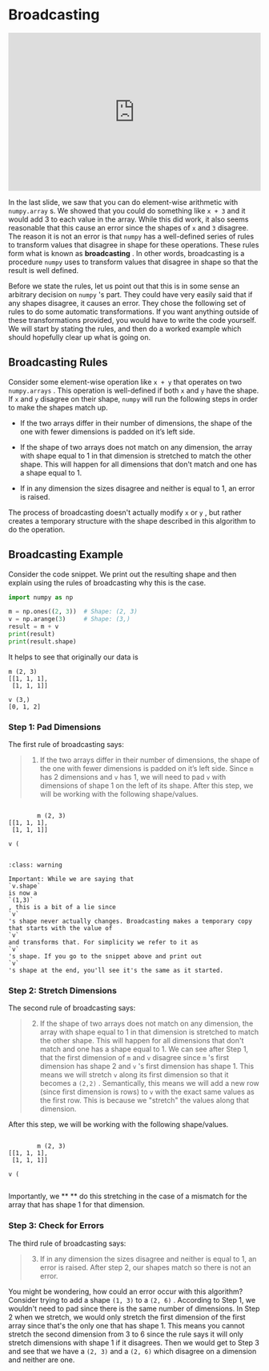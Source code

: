 # Broadcasting


<div style="position: relative; padding-bottom: 62.5%; height: 0;">
    <iframe src="https://www.loom.com/embed/0cd37f8288354279b9317acf22c684ab" frameborder="0" webkitallowfullscreen mozallowfullscreen allowfullscreen style="position: absolute; top: 0; left: 0; width: 100%; height: 100%;"></iframe>
</div>

In the last slide, we saw that you can do element-wise arithmetic with `numpy.array` s. We showed that you could do something like `x + 3` and it would add 3 to each value in the array. While this did work, it also seems reasonable that this cause an error since the shapes of `x` and `3` disagree. The reason it is not an error is that `numpy` has a well-defined series of rules to transform values that disagree in shape for these operations. These rules form what is known as **broadcasting** . In other words, broadcasting is a procedure `numpy` uses to transform values that disagree in shape so that the result is well defined.  

Before we state the rules, let us point out that this is in some sense an arbitrary decision on `numpy` 's part. They could have very easily said that if any shapes disagree, it causes an error. They chose the following set of rules to do some automatic transformations. If you want anything outside of these transformations provided, you would have to write the code yourself. We will start by stating the rules, and then do a worked example which should hopefully clear up what is going on.  

##  Broadcasting Rules  

Consider some element-wise operation like `x + y` that operates on two `numpy.arrays` . This operation is well-defined if both `x` and `y` have the shape. If `x` and `y` disagree on their shape, `numpy` will run the following steps in order to make the shapes match up.  

-  If the two arrays differ in their number of dimensions, the shape of the one with fewer dimensions is padded on it’s left side.  

-  If the shape of two arrays does not match on any dimension, the array with shape equal to 1 in that dimension is stretched to match the other shape. This will happen for all dimensions that don't match and one has a shape equal to 1.  

-  If in any dimension the sizes disagree and neither is equal to 1, an error is raised.  


The process of broadcasting doesn't actually modify `x` or `y` , but rather creates a temporary structure with the shape described in this algorithm to do the operation.  

##  Broadcasting Example  

Consider the code snippet. We print out the resulting shape and then explain using the rules of broadcasting why this is the case.  

```python
import numpy as np

m = np.ones((2, 3))  # Shape: (2, 3)
v = np.arange(3)     # Shape: (3,)
result = m + v
print(result)
print(result.shape)
```

It helps to see that originally our data is  

```text
m (2, 3)
[[1, 1, 1],
 [1, 1, 1]]
 
v (3,)
[0, 1, 2]
````

###  Step 1: Pad Dimensions  

The first rule of broadcasting says:  

> 1. If the two arrays differ in their number of dimensions, the shape of the one with fewer dimensions is padded on it’s left side.
Since `m` has 2 dimensions and `v` has 1, we will need to pad `v` with dimensions of shape 1 on the left of its shape. After this step, we will be working with the following shape/values.  

```text

		m (2, 3)
[[1, 1, 1],
 [1, 1, 1]]
 
v (
		
````


```{admonition} Warning
:class: warning

Important: While we are saying that
`v.shape`
is now a
`(1,3)`
, this is a bit of a lie since
`v`
's shape never actually changes. Broadcasting makes a temporary copy that starts with the value of
`v`
and transforms that. For simplicity we refer to it as
`v`
's shape. If you go to the snippet above and print out
`v`
's shape at the end, you'll see it's the same as it started.

```

###  Step 2: Stretch Dimensions  

The second rule of broadcasting says:  

> 2. If the shape of two arrays does not match on any dimension, the array with shape equal to 1 in that dimension is stretched to match the other shape. This will happen for all dimensions that don't match and one has a shape equal to 1.
We can see after Step 1, that the first dimension of `m` and `v` disagree since `m` 's first dimension has shape 2 and `v` 's first dimension has shape 1. This means we will stretch `v` along its first dimension so that it becomes a `(2,2)` . Semantically, this means we will add a new row (since first dimension is rows) to `v` with the exact same values as the first row. This is because we "stretch" the values along that dimension.  

After this step, we will be working with the following shape/values.  

```text

		m (2, 3)
[[1, 1, 1],
 [1, 1, 1]]
 
v (
		
````

Importantly, we **
			** do this stretching in the case of a mismatch for the array that has shape 1 for that dimension.  

###  Step 3: Check for Errors  

The third rule of broadcasting says:  

> 3. If in any dimension the sizes disagree and neither is equal to 1, an error is raised.
After step 2, our shapes match so there is not an error.  

You might be wondering, how could an error occur with this algorithm? Consider trying to add a shape `(1, 3)` to a `(2, 6)` . According to Step 1, we wouldn't need to pad since there is the same number of dimensions. In Step 2 when we stretch, we would only stretch the first dimension of the first array since that's the only one that has shape 1. This means you cannot stretch the second dimension from 3 to 6 since the rule says it will only stretch dimensions with shape 1 if it disagrees. Then we would get to Step 3 and see that we have a `(2, 3)` and a `(2, 6)` which disagree on a dimension and neither are one.  

